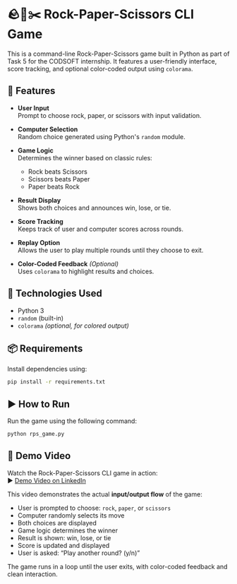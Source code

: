 # 🪨📄✂️ Rock-Paper-Scissors CLI Game

This is a command-line Rock-Paper-Scissors game built in Python as part of Task 5 for the CODSOFT internship. It features a user-friendly interface, score tracking, and optional color-coded output using `colorama`.

## 🚀 Features

- **User Input**  
  Prompt to choose rock, paper, or scissors with input validation.

- **Computer Selection**  
  Random choice generated using Python's `random` module.

- **Game Logic**  
  Determines the winner based on classic rules:
  - Rock beats Scissors
  - Scissors beats Paper
  - Paper beats Rock

- **Result Display**  
  Shows both choices and announces win, lose, or tie.

- **Score Tracking**  
  Keeps track of user and computer scores across rounds.

- **Replay Option**  
  Allows the user to play multiple rounds until they choose to exit.

- **Color-Coded Feedback** *(Optional)*  
  Uses `colorama` to highlight results and choices.

## 🧰 Technologies Used

- Python 3
- `random` (built-in)
- `colorama` *(optional, for colored output)*

## 📦 Requirements

Install dependencies using:

```bash
pip install -r requirements.txt
```

## ▶️ How to Run

Run the game using the following command:

```bash
python rps_game.py
```

## 🎥 Demo Video

Watch the Rock-Paper-Scissors CLI game in action:  
▶️ [Demo Video on LinkedIn](https://www.linkedin.com/posts/sai-gowtham-2220a7322_codsoft-python-cliapp-activity-7377661000419897344-MZ88?utm_source=share&utm_medium=member_android&rcm=ACoAAFGG-noBf6Ra_yXj5kk1v4eztQcMwVzOv9c)

This video demonstrates the actual **input/output flow** of the game:

- User is prompted to choose: `rock`, `paper`, or `scissors`
- Computer randomly selects its move
- Both choices are displayed
- Game logic determines the winner
- Result is shown: win, lose, or tie
- Score is updated and displayed
- User is asked: “Play another round? (y/n)”

The game runs in a loop until the user exits, with color-coded feedback and clean interaction.


